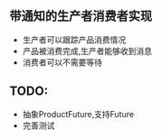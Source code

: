## 带通知的生产者消费者实现

* 生产者可以跟踪产品消费情况
* 产品被消费完成,生产者能够收到消息
* 消费者可以不需要等待

## TODO:

* 抽象ProductFuture,支持Future
* 完善测试

